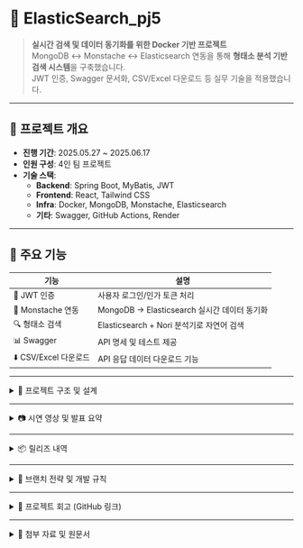 # 🚀 ElasticSearch_pj5

> **실시간 검색 및 데이터 동기화를 위한 Docker 기반 프로젝트**  
> MongoDB ↔ Monstache ↔ Elasticsearch 연동을 통해 **형태소 분석 기반 검색 시스템**을 구축했습니다.  
> JWT 인증, Swagger 문서화, CSV/Excel 다운로드 등 실무 기술을 적용했습니다.

---

## 📌 프로젝트 개요

- **진행 기간**: 2025.05.27 ~ 2025.06.17  
- **인원 구성**: 4인 팀 프로젝트  
- **기술 스택**:  
  - **Backend**: Spring Boot, MyBatis, JWT  
  - **Frontend**: React, Tailwind CSS  
  - **Infra**: Docker, MongoDB, Monstache, Elasticsearch  
  - **기타**: Swagger, GitHub Actions, Render

---

## 🧩 주요 기능

| 기능 | 설명 |
|------|------|
| 🔐 JWT 인증 | 사용자 로그인/인가 토큰 처리 |
| 🔄 Monstache 연동 | MongoDB → Elasticsearch 실시간 데이터 동기화 |
| 🔍 형태소 검색 | Elasticsearch + Nori 분석기로 자연어 검색 |
| 📊 Swagger | API 명세 및 테스트 제공 |
| ⬇️ CSV/Excel 다운로드 | API 응답 데이터 다운로드 기능 |

---

<details>
<summary>📁 프로젝트 구조 및 설계</summary>

### 📌 업무 흐름도
![업무 흐름도](./docs/workflow.png)

### 🗂️ ERD
![ERD](./docs/erd.png)

### 💻 화면 설계
- 검색창 + 필터
- 형태소 분석 결과 리스트
- 로그인/회원가입

### 📝 테이블 명세 예시

| 테이블명 | 컬럼 | 설명 |
|----------|------|------|
| `user` | id, username, password | 사용자 계정 |
| `search_log` | keyword, timestamp | 검색 기록 저장 |

</details>

---

<details>
<summary>📷 시연 영상 및 발표 요약</summary>

### 🎥 시연 영상
> [영상 링크가 있다면 여기에](#)

### 🧾 발표 요약

#### 📌 중간 발표 (2025.06.10)
- 실시간 검색의 필요성과 기술 구성 소개
- Docker 기반 연동 흐름 설명
- 형태소 검색 결과 시연

#### 🗓️ 주간 보고서
- 1주차: 기획, 기술 조사, 초기 세팅  
- 2주차: 기능 구현, API 연동, 테스트  
- 3주차: 배포, 문서화, 발표 준비

</details>

---

<details>
<summary>📦 릴리즈 내역</summary>

### 🔖 [중간점검 릴리즈 (2025.06.10)](https://github.com/yuriuser126/ElasticSearch_pj5/releases)

- 발표자료(PDF) 업로드  
- 주간보고서 2종 포함  
- 발표 대본 및 산출물 압축 파일 포함  
- 기능 목록 및 기술 스택 요약

</details>

---

<details>
<summary>🌿 브랜치 전략 및 개발 규칙</summary>

### 🔧 브랜치 전략

| 브랜치 | 역할 |
|--------|------|
| 🟢 `main` | 배포 전용, 직접 커밋 ❌ |
| 🟡 `develop` | 통합 개발 브랜치 |
| 🔵 `feature/*` | 기능별 개인 작업 브랜치 |

### 📎 커밋/작업 규칙
- `main` 브랜치로 직접 작업/PR 금지  
- 항상 최신 `develop` 기준으로 작업  
- 민감 정보(.env, 키 등) 절대 커밋 금지  
- 작업 중 `develop` 최신 pull → 충돌 최소화

### 💻 Sourcetree 기준 브랜치 체크아웃
1. Sourcetree 실행 후 저장소 열기  
2. 상단 **Fetch** 클릭 → 원격 브랜치 갱신  
3. **origin/브랜치명** 우클릭 → **Checkout**

</details>

---

<details>
<summary>📝 프로젝트 회고 (GitHub 링크)</summary>

- 👤 [성유리(PM)](https://github.com/memberA) 
- 👤 [정재윤](https://github.com/tjrdl?tab=repositories) 
- 👤 [김채윤]( https://github.com/tjrdl?tab=repositories) 
- 👤 [손병관]( https://github.com/tjrdl?tab=repositories) 

</details>


---

<details>
<summary>📁 첨부 자료 및 원문서</summary>

- 업무 분장표  
- 기술 명세서  
- 테이블 명세서  
- 발표 자료(PPT)
- 📄 [프로그램 기술서 보러가기](./docs/tech-doc.md)
- `/docs` 폴더 내 포함됨

</details>
